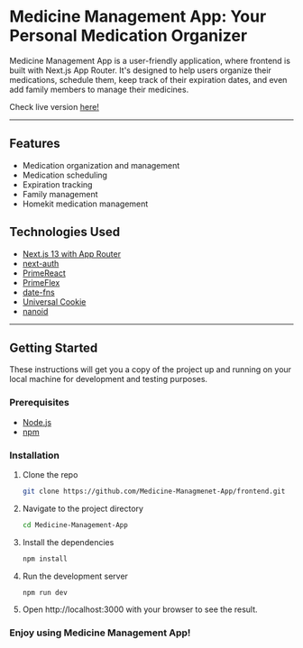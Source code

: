 # Medicine Management App: Your Personal Medication Organizer

Medicine Management App is a user-friendly application, where frontend is built with Next.js App Router. It's designed to help users organize their medications, schedule them, keep track of their expiration dates, and even add family members to manage their medicines.

Check live version [here!](https://tobeadded)

---

## Features

- Medication organization and management
- Medication scheduling
- Expiration tracking
- Family management
- Homekit medication management

## Technologies Used

- [Next.js 13 with App Router](https://nextjs.org/)
- [next-auth](https://next-auth.js.org/)
- [PrimeReact](https://www.primefaces.org/primereact/)
- [PrimeFlex](https://www.primefaces.org/primeflex/)
- [date-fns](https://date-fns.org/)
- [Universal Cookie](https://www.npmjs.com/package/universal-cookie)
- [nanoid](https://www.npmjs.com/package/nanoid)

---

## Getting Started

These instructions will get you a copy of the project up and running on your local machine for development and testing purposes.

### Prerequisites

- [Node.js](https://nodejs.org/en/)
- [npm](https://www.npmjs.com/)

### Installation

1. Clone the repo

   ```sh
   git clone https://github.com/Medicine-Managmenet-App/frontend.git
   ```

2. Navigate to the project directory

   ```sh
   cd Medicine-Management-App
   ```

3. Install the dependencies

   ```sh
   npm install
   ```

4. Run the development server

   ```sh
   npm run dev
   ```

5. Open http://localhost:3000 with your browser to see the result.

### Enjoy using Medicine Management App!
